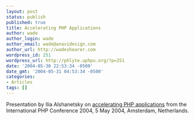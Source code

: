 ```yaml
---
layout: post
status: publish
published: true
title: Accelerating PHP Applications
author: wade
author_login: wade
author_email: wade@anavidesign.com
author_url: http://wadeshearer.com
wordpress_id: 251
wordpress_url: http://phlyte.uphpu.org/?p=251
date: '2004-05-30 22:53:34 -0500'
date_gmt: '2004-05-31 04:53:34 -0500'
categories:
- Articles
tags: []
---
```

<p>Presentation by Ilia Alshanetsky on <a href="http://talks.php.net/show/acc_php/0">accelerating PHP applications</a> from the International PHP Conference 2004, 5 May 2004, Amsterdam, Netherlands.</p>
